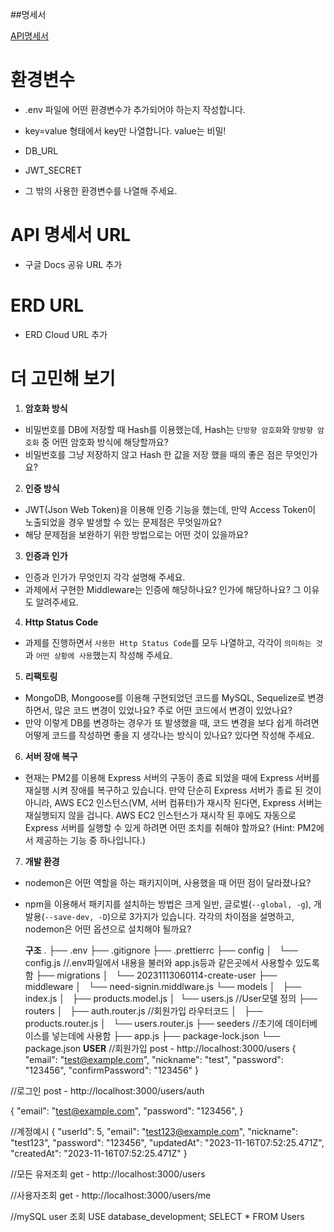 ##명세서

[API명세서](https://docs.google.com/spreadsheets/d/1f8WkKrSYua1fr9TBOu4Kn70jQ-Fqx4TLqHjEOHUpQWc/edit?usp=sharing)

# 환경변수

- .env 파일에 어떤 환경변수가 추가되어야 하는지 작성합니다.
- key=value 형태에서 key만 나열합니다. value는 비밀!

- DB_URL
- JWT_SECRET
- 그 밖의 사용한 환경변수를 나열해 주세요.

# API 명세서 URL

- 구글 Docs 공유 URL 추가

# ERD URL

- ERD Cloud URL 추가

# 더 고민해 보기

1. **암호화 방식**

- 비밀번호를 DB에 저장할 때 Hash를 이용했는데, Hash는 `단방향 암호화`와 `양방향 암호화` 중 어떤 암호화 방식에 해당할까요?
- 비밀번호를 그냥 저장하지 않고 Hash 한 값을 저장 했을 때의 좋은 점은 무엇인가요?

2. **인증 방식**

- JWT(Json Web Token)을 이용해 인증 기능을 했는데, 만약 Access Token이 노출되었을 경우 발생할 수 있는 문제점은 무엇일까요?
- 해당 문제점을 보완하기 위한 방법으로는 어떤 것이 있을까요?

3. **인증과 인가**

- 인증과 인가가 무엇인지 각각 설명해 주세요.
- 과제에서 구현한 Middleware는 인증에 해당하나요? 인가에 해당하나요? 그 이유도 알려주세요.

4. **Http Status Code**

- 과제를 진행하면서 `사용한 Http Status Code`를 모두 나열하고, 각각이 `의미하는 것`과 `어떤 상황에 사용`했는지 작성해 주세요.

5. **리팩토링**

- MongoDB, Mongoose를 이용해 구현되었던 코드를 MySQL, Sequelize로 변경하면서, 많은 코드 변경이 있었나요? 주로 어떤 코드에서 변경이 있었나요?
- 만약 이렇게 DB를 변경하는 경우가 또 발생했을 때, 코드 변경을 보다 쉽게 하려면 어떻게 코드를 작성하면 좋을 지 생각나는 방식이 있나요? 있다면 작성해 주세요.

6. **서버 장애 복구**

- 현재는 PM2를 이용해 Express 서버의 구동이 종료 되었을 때에 Express 서버를 재실행 시켜 장애를 복구하고 있습니다. 만약 단순히 Express 서버가 종료 된 것이 아니라, AWS EC2 인스턴스(VM, 서버 컴퓨터)가 재시작 된다면, Express 서버는 재실행되지 않을 겁니다. AWS EC2 인스턴스가 재시작 된 후에도 자동으로 Express 서버를 실행할 수 있게 하려면 어떤 조치를 취해야 할까요?
  (Hint: PM2에서 제공하는 기능 중 하나입니다.)

7. **개발 환경**

- nodemon은 어떤 역할을 하는 패키지이며, 사용했을 때 어떤 점이 달라졌나요?
- npm을 이용해서 패키지를 설치하는 방법은 크게 일반, 글로벌(`--global, -g`), 개발용(`--save-dev, -D`)으로 3가지가 있습니다. 각각의 차이점을 설명하고, nodemon은 어떤 옵션으로 설치해야 될까요?

  **구조**
  .
  ├── .env
  ├── .gitignore
  ├── .prettierrc
  ├── config
  │   └── config.js //.env파일에서 내용을 불러와 app.js등과 같은곳에서 사용할수 있도록함
  ├── migrations
  │   └── 20231113060114-create-user
  ├── middleware
  │   └── need-signin.middlware.js
  └── models
  │   ├── index.js
  │   ├── products.model.js
  │  └── users.js //User모델 정의
  ├── routers
  │   ├── auth.router.js //회원가입 라우터코드
  │   ├── products.router.js
  │   └── users.router.js
  ├── seeders //초기에 데이터베이스를 넣는데에 사용함
  ├── app.js
  ├── package-lock.json
  └── package.json
  **USER**
  //회원가입
  post - http://localhost:3000/users
  {
  "email": "test@example.com",
  "nickname": "test",
  "password": "123456",
  "confirmPassword": "123456"
  }

//로그인
post - http://localhost:3000/users/auth

{
"email": "test@example.com",
"password": "123456",
}

//계정예시
{
"userId": 5,
"email": "test123@example.com",
"nickname": "test123",
"password": "123456",
"updatedAt": "2023-11-16T07:52:25.471Z",
"createdAt": "2023-11-16T07:52:25.471Z"
}

//모든 유저조회
get - http://localhost:3000/users

//사용자조회
get - http://localhost:3000/users/me

//mySQL user 조회
USE database_development;
SELECT \* FROM Users

